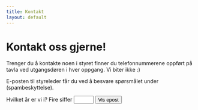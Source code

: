 ```yaml
---
title: Kontakt
layout: default
---
```


# Kontakt oss gjerne!

Trenger du å kontakte noen i styret finner du telefonnummerene oppført på tavla ved utgangsdøren i hver oppgang.
Vi biter ikke :) 

E-posten til styreleder får du ved å besvare spørsmålet under (spambeskyttelse).

<div id="magic">
<form>
<label>Hvilket år er vi i? Fire siffer <input type="number" min="1900" max="2050" name="mysteriousinput" style="width: 4em;"/> 
<button>Vis epost</button>
</label>
</form>
</div>

<script>
const  form = document.querySelector('form');

form.onsubmit = async (event) => {
    event.preventDefault();
    const data = new FormData(form);
    const input = await data.get('mysteriousinput');
    const now = new Date();

    if( String(now.getFullYear()) === input ) {
        const magic = document.getElementById("magic");
        const first = "styreleder";
        const last = "kirkeveien90.no";
        magic.innerHTML = `<b>${first}@${last}`;
    } else {
        alert("Njet. Prøv igjen");
    }
}
</script>
